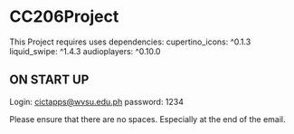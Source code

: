# CC206Project

This Project requires uses dependencies: 
  cupertino_icons: ^0.1.3
  liquid_swipe: ^1.4.3
  audioplayers: ^0.10.0
  
## ON START UP 

Login: cictapps@wvsu.edu.ph
password: 1234

Please ensure that there are no spaces. Especially at the end of the email.



